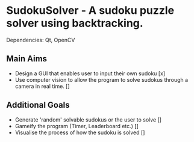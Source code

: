 # SudokuSolver - A sudoku puzzle solver using backtracking.
Dependencies: Qt, OpenCV
## Main Aims
+ Design a GUI that enables user to input their own sudoku [x]
+ Use computer vision to allow the program to solve sudokus through a camera in real time. []
## Additional Goals
+ Generate 'random' solvable sudokus or the user to solve []
+ Gameify the program (Timer, Leaderboard etc.) []
+ Visualise the process of how the sudoku is solved []
